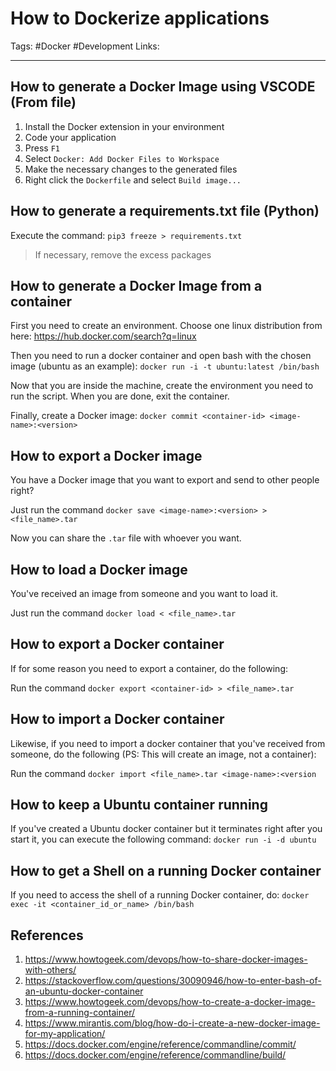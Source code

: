 # How to Dockerize applications
Tags: #Docker #Development
Links:

---

## How to generate a Docker Image using VSCODE (From file)
1. Install the Docker extension in your environment
2. Code your application
3. Press `F1`
4. Select `Docker: Add Docker Files to Workspace`
5. Make the necessary changes to the generated files
6. Right click the `Dockerfile` and select `Build image...`

## How to generate a requirements.txt file (Python)
Execute the command: `pip3 freeze > requirements.txt`

> If necessary, remove the excess packages

## How to generate a Docker Image from a container

First you need to create an environment. Choose one linux distribution from here:
https://hub.docker.com/search?q=linux

Then you need to run a docker container and open bash with the chosen image (ubuntu as an example):
`docker run -i -t ubuntu:latest /bin/bash`

Now that you are inside the machine, create the environment you need to run the script. When you are done, exit the container.

Finally, create a Docker image:
`docker commit <container-id> <image-name>:<version>`

## How to export a Docker image

You have a Docker image that you want to export and send to other people right?

Just run the command `docker save <image-name>:<version> > <file_name>.tar`

Now you can share the `.tar` file with whoever you want.

## How to load a Docker image

You've received an image from someone and you want to load it.

Just run the command `docker load < <file_name>.tar`

## How to export a Docker container

If for some reason you need to export a container, do the following:

Run the command `docker export <container-id> > <file_name>.tar`

## How to import a Docker container

Likewise, if you need to import a docker container that you've received from someone, do the following (PS: This will create an image, not a container):

Run the command `docker import <file_name>.tar <image-name>:<version`

## How to keep a Ubuntu container running
If you've created a Ubuntu docker container but it terminates right after you start it, you can execute the following command:
`docker run -i -d ubuntu`

## How to get a Shell on a running Docker container
If you need to access the shell of a running Docker container, do:
`docker exec -it <container_id_or_name> /bin/bash`

## References
1. https://www.howtogeek.com/devops/how-to-share-docker-images-with-others/
2. https://stackoverflow.com/questions/30090946/how-to-enter-bash-of-an-ubuntu-docker-container
3. https://www.howtogeek.com/devops/how-to-create-a-docker-image-from-a-running-container/
4. https://www.mirantis.com/blog/how-do-i-create-a-new-docker-image-for-my-application/
5. https://docs.docker.com/engine/reference/commandline/commit/
6. https://docs.docker.com/engine/reference/commandline/build/
